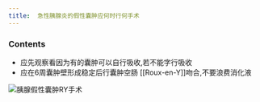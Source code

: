 ```yaml
---
title:  急性胰腺炎的假性囊肿应何时行何手术
--- 
```


### Contents
- 应先观察看因为有的囊肿可以自行吸收,若不能字行吸收
- 应在6周囊肿壁形成稳定后行囊肿空肠 [[Roux-en-Y]]吻合,不要浪费消化液

![胰腺假性囊肿RY手术](/note-images/胰腺假性囊肿RY手术)

